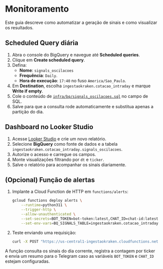 # Monitoramento

Este guia descreve como automatizar a geração de sinais e como visualizar os resultados.

## Scheduled Query diária

1. Abra o console do BigQuery e navegue até **Scheduled queries**.
2. Clique em **Create scheduled query**.
3. Defina:
   - **Nome**: `signals_oscilacoes`
   - **Frequência**: `Daily`.
   - **Hora de execução**: `17:40` no fuso `America/Sao_Paulo`.
4. Em **Destination**, escolha `ingestaokraken.cotacao_intraday` e marque **Write if empty**.
5. Cole o conteúdo de [`infra/bq/signals_oscilacoes.sql`](../infra/bq/signals_oscilacoes.sql) no campo de SQL.
6. Salve para que a consulta rode automaticamente e substitua apenas a partição do dia.

## Dashboard no Looker Studio

1. Acesse [Looker Studio](https://lookerstudio.google.com/) e crie um novo relatório.
2. Selecione **BigQuery** como fonte de dados e a tabela `ingestaokraken.cotacao_intraday.signals_oscilacoes`.
3. Autorize o acesso e carregue os campos.
4. Monte visualizações filtrando por `dt` e `ticker`.
5. Salve o relatório para acompanhar os sinais diariamente.

## (Opcional) Função de alertas

1. Implante a Cloud Function de HTTP em `functions/alerts`:

   ```bash
   gcloud functions deploy alerts \
       --runtime=python311 \
       --trigger-http \
       --allow-unauthenticated \
       --set-secrets=BOT_TOKEN=bot-token:latest,CHAT_ID=chat-id:latest \
       --set-env-vars=BQ_SIGNALS_TABLE=ingestaokraken.cotacao_intraday.signals_oscilacoes
   ```

2. Teste enviando uma requisição:

   ```bash
   curl -X POST "https://us-central1-ingestaokraken.cloudfunctions.net/alerts"
   ```

A função consulta os sinais do dia corrente, registra a contagem por ticker e envia um resumo para o Telegram caso as variáveis `BOT_TOKEN` e `CHAT_ID` estejam configuradas.
